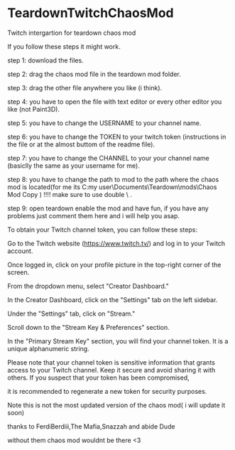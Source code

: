 # TeardownTwitchChaosMod
Twitch intergartion for teardown chaos mod

If you follow these steps it might work.

step 1: download the files.

step 2: drag the chaos mod file in the teardown mod folder.

step 3: drag the other file anywhere you like (i think).

step 4: you have to open the file with text editor or every other editor you like (not Paint3D).

step 5: you have to change the USERNAME to your channel name.

step 6: you have to change the TOKEN to your twitch token (instructions in the file or at the almost buttom of the readme file).

step 7: you have to change the CHANNEL to your your channel name (basiclly the same as your username for me).

step 8: you have to change the path to mod to the path where the chaos mod is located(for me its C:my user\\Documents\\Teardown\\mods\\Chaos Mod Copy ) !!!! make sure to use double \\ .

step 9: open teardown enable the mod and have fun, if you have any problems just comment them here and i will help you asap.


To obtain your Twitch channel token, you can follow these steps:


Go to the Twitch website (https://www.twitch.tv/) and log in to your Twitch account.

Once logged in, click on your profile picture in the top-right corner of the screen.

From the dropdown menu, select "Creator Dashboard."

In the Creator Dashboard, click on the "Settings" tab on the left sidebar.

Under the "Settings" tab, click on "Stream."

Scroll down to the "Stream Key & Preferences" section.

In the "Primary Stream Key" section, you will find your channel token. It is a unique alphanumeric string.

Please note that your channel token is sensitive information that grants access to your Twitch channel. Keep it secure and avoid sharing it with others. If you suspect that your token has been compromised, 

it is recommended to regenerate a new token for security purposes.


Note this is not the most updated version of the chaos mod( i will update it soon)


thanks to FerdiBerdiii,The Mafia,Snazzah and abide Dude

without them chaos mod wouldnt be there
<3
